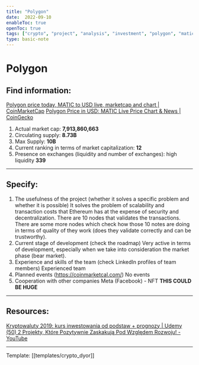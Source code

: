 ```yaml
---
title: "Polygon"
date:  2022-09-10
enableToc: true
openToc: true
tags: ["crypto", "project", "analysis", "investment", "polygon", "matic"]
type: basic-note
---
```

# Polygon
## Find information:
[Polygon price today, MATIC to USD live, marketcap and chart | CoinMarketCap](https://coinmarketcap.com/currencies/polygon/)
[Polygon Price in USD: MATIC Live Price Chart & News | CoinGecko](https://www.coingecko.com/en/coins/polygon)

1. Actual market cap: **7,913,860,663**
3. Circulating supply: **8.73B**
4. Max Supply: **10B**
5. Current ranking in terms of market capitalization: **12**
6. Presence on exchanges (liquidity and number of exchanges): high liquidity **339**
---
## Specify:

1. The usefulness of the project (whether it solves a specific problem and whether it is possible)
   It solves the problem of scalability and transaction costs that Ethereum has at the expense of security and decentralization. There are 10 nodes that validates the transactions. There are some more nodes which check how those 10 notes are doing in terms of quality of they work (does they validate correctly and can be trustworthy). 
2. Current stage of development (check the roadmap)
   Very active in terms of development, especially when we take into consideration the market phase (bear market).
3. Experience and skills of the team (check LinkedIn profiles of team members)
   Experienced team
4. Planned events (https://coinmarketcal.com/)
   No events
5. Cooperation with other companies
   Meta (Facebook) - NFT **THIS COULD BE HUGE**
---
## Resources:
[Kryptowaluty 2019: kurs inwestowania od podstaw + prognozy | Udemy](https://www.udemy.com/course/kryptowaluty/learn/practice/1021824/introduction#overview)
[(50) 2 Projekty, Które Pozytywnie Zaskakują Pod Względem Rozwoju! - YouTube](https://www.youtube.com/watch?v=dm2u2ZhEsn0)

---
Template: [[templates/crypto_dyor]]